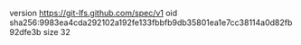 version https://git-lfs.github.com/spec/v1
oid sha256:9983ea4cda292102a192fe133fbbfb9db35801ea1e7cc38114a0d82fb92dfe3b
size 32
